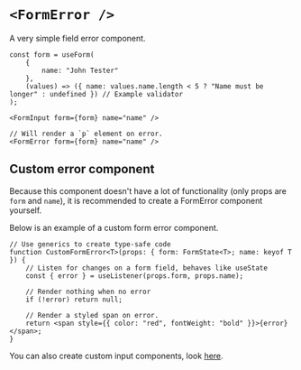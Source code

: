 # `<FormError />`

A very simple field error component.

```tsx
const form = useForm(
    {
        name: "John Tester"
    },
    (values) => ({ name: values.name.length < 5 ? "Name must be longer" : undefined }) // Example validator
);

<FormInput form={form} name="name" />

// Will render a `p` element on error.
<FormError form={form} name="name" />
```

## Custom error component

Because this component doesn't have a lot of functionality (only props are `form` and `name`), it is recommended to create a FormError component yourself.

Below is an example of a custom form error component.

```tsx
// Use generics to create type-safe code
function CustomFormError<T>(props: { form: FormState<T>; name: keyof T }) {
    // Listen for changes on a form field, behaves like useState
    const { error } = useListener(props.form, props.name);

    // Render nothing when no error
    if (!error) return null;

    // Render a styled span on error.
    return <span style={{ color: "red", fontWeight: "bold" }}>{error}</span>;
}
```

You can also create custom input components, look [here](/docs/Custom-inputs).
